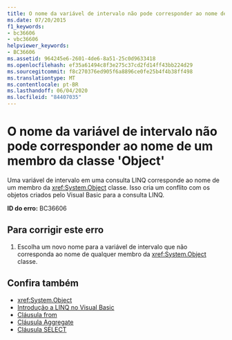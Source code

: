 ```yaml
---
title: O nome da variável de intervalo não pode corresponder ao nome de um membro da classe 'Object'
ms.date: 07/20/2015
f1_keywords:
- bc36606
- vbc36606
helpviewer_keywords:
- BC36606
ms.assetid: 964245e6-2601-4de6-8a51-25c0d9633418
ms.openlocfilehash: ef35a61494c8f3e275c37cd2fd14ff43bb224d29
ms.sourcegitcommit: f8c270376ed905f6a8896ce0fe25b4f4b38ff498
ms.translationtype: MT
ms.contentlocale: pt-BR
ms.lasthandoff: 06/04/2020
ms.locfileid: "84407035"
---
```

# <a name="range-variable-name-cannot-match-the-name-of-a-member-of-the-object-class"></a>O nome da variável de intervalo não pode corresponder ao nome de um membro da classe 'Object'
Uma variável de intervalo em uma consulta LINQ corresponde ao nome de um membro da <xref:System.Object> classe. Isso cria um conflito com os objetos criados pelo Visual Basic para a consulta LINQ.  
  
 **ID do erro:** BC36606  
  
## <a name="to-correct-this-error"></a>Para corrigir este erro  
  
1. Escolha um novo nome para a variável de intervalo que não corresponda ao nome de qualquer membro da <xref:System.Object> classe.  
  
## <a name="see-also"></a>Confira também

- <xref:System.Object>
- [Introdução a LINQ no Visual Basic](../programming-guide/language-features/linq/introduction-to-linq.md)
- [Cláusula from](../language-reference/queries/from-clause.md)
- [Cláusula Aggregate](../language-reference/queries/aggregate-clause.md)
- [Cláusula SELECT](../language-reference/queries/select-clause.md)
